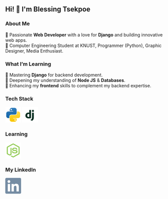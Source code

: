 ## Hi! 👋  I'm **Blessing Tsekpoe**  


### About Me  
🔹 Passionate **Web Developer** with a love for **Django** and building innovative web apps.  
🔹 Computer Engineering Student at KNUST, Programmer (Python), Graphic Designer, Media Enthusiast.  


### What I’m Learning  
🔹 Mastering **Django** for backend development.  
🔹 Deepening my understanding of **Node JS** & **Databases**.  
🔹 Enhancing my **frontend** skills to complement my backend expertise.  


### Tech Stack  
<div>
  <img src="images/python.svg" height="50px"/>
  <img src="images/django.svg" height="50px"/>
</div>

  ### Learning
<div>
  <img src="images/node.svg" height="50px"/>
</div>


### My LinkedIn
<a href="https://www.linkedin.com/in/blessing-t-6265292aa/" target="_blank"><img src="images/linkedin.svg" height="50px"></a>
